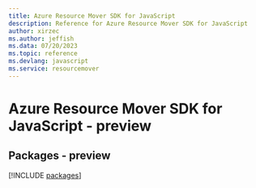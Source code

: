 ```yaml
---
title: Azure Resource Mover SDK for JavaScript
description: Reference for Azure Resource Mover SDK for JavaScript
author: xirzec
ms.author: jeffish
ms.data: 07/20/2023
ms.topic: reference
ms.devlang: javascript
ms.service: resourcemover
---
```

# Azure Resource Mover SDK for JavaScript - preview
## Packages - preview
[!INCLUDE [packages](resource-mover-index.md)]